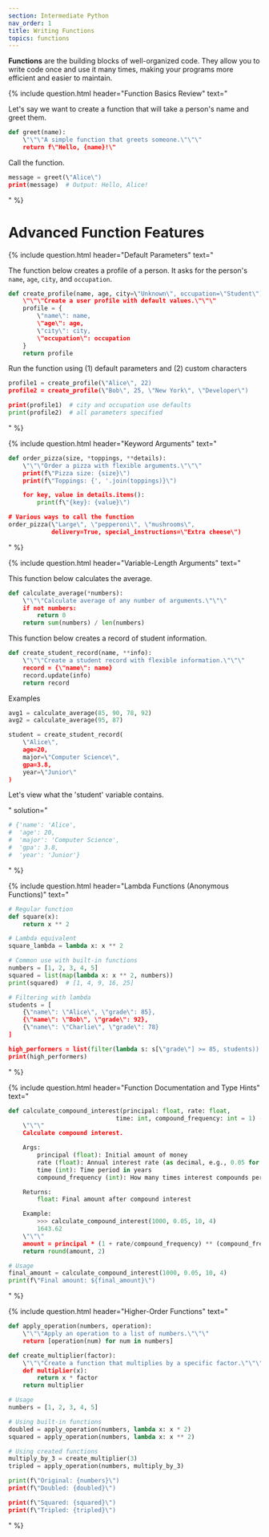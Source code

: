 ```yaml
---
section: Intermediate Python
nav_order: 1
title: Writing Functions
topics: functions
---
```


**Functions** are the building blocks of well-organized code. They allow you to write code once and use it many times, making your programs more efficient and easier to maintain.

{% include question.html header="Function Basics Review" text="

Let's say we want to create a function that will take a person's name and greet them.

```python
def greet(name):
    \"\"\"A simple function that greets someone.\"\"\"
    return f\"Hello, {name}!\"
```

Call the function.

```python
message = greet(\"Alice\")
print(message)  # Output: Hello, Alice!
```
" %}

# Advanced Function Features

{% include question.html header="Default Parameters" text="

The function below creates a profile of a person. It asks for the person's ```name```, ```age```, ```city```, and ```occupation```.

```python
def create_profile(name, age, city=\"Unknown\", occupation=\"Student\"):
    \"\"\"Create a user profile with default values.\"\"\"
    profile = {
        \"name\": name,
        \"age\": age,
        \"city\": city,
        \"occupation\": occupation
    }
    return profile
```

Run the function using (1) default parameters and (2) custom characters

```python
profile1 = create_profile(\"Alice\", 22)
profile2 = create_profile(\"Bob\", 25, \"New York\", \"Developer\")

print(profile1)  # city and occupation use defaults
print(profile2)  # all parameters specified
```
" %}

{% include question.html header="Keyword Arguments" text="
```python
def order_pizza(size, *toppings, **details):
    \"\"\"Order a pizza with flexible arguments.\"\"\"
    print(f\"Pizza size: {size}\")
    print(f\"Toppings: {', '.join(toppings)}\")

    for key, value in details.items():
        print(f\"{key}: {value}\")

# Various ways to call the function
order_pizza(\"Large\", \"pepperoni\", \"mushrooms\",
            delivery=True, special_instructions=\"Extra cheese\")
```
" %}

{% include question.html header="Variable-Length Arguments" text="

This function below calculates the average.

```python
def calculate_average(*numbers):
    \"\"\"Calculate average of any number of arguments.\"\"\"
    if not numbers:
        return 0
    return sum(numbers) / len(numbers)
```

This function below creates a record of student information.

```python
def create_student_record(name, **info):
    \"\"\"Create a student record with flexible information.\"\"\"
    record = {\"name\": name}
    record.update(info)
    return record
```

Examples

```python
avg1 = calculate_average(85, 90, 78, 92)
avg2 = calculate_average(95, 87)

student = create_student_record(
    \"Alice\",
    age=20,
    major=\"Computer Science\",
    gpa=3.8,
    year=\"Junior\"
)
```

Let's view what the 'student' variable contains.

" solution="
```python
# {'name': 'Alice',
#  'age': 20,
#  'major': 'Computer Science',
#  'gpa': 3.8,
#  'year': 'Junior'}
```
" %}

{% include question.html header="Lambda Functions (Anonymous Functions)" text="
```python
# Regular function
def square(x):
    return x ** 2

# Lambda equivalent
square_lambda = lambda x: x ** 2

# Common use with built-in functions
numbers = [1, 2, 3, 4, 5]
squared = list(map(lambda x: x ** 2, numbers))
print(squared)  # [1, 4, 9, 16, 25]

# Filtering with lambda
students = [
    {\"name\": \"Alice\", \"grade\": 85},
    {\"name\": \"Bob\", \"grade\": 92},
    {\"name\": \"Charlie\", \"grade\": 78}
]

high_performers = list(filter(lambda s: s[\"grade\"] >= 85, students))
print(high_performers)
```
" %}

{% include question.html header="Function Documentation and Type Hints" text="
```python
def calculate_compound_interest(principal: float, rate: float,
                              time: int, compound_frequency: int = 1) -> float:
    \"\"\"
    Calculate compound interest.

    Args:
        principal (float): Initial amount of money
        rate (float): Annual interest rate (as decimal, e.g., 0.05 for 5%)
        time (int): Time period in years
        compound_frequency (int): How many times interest compounds per year

    Returns:
        float: Final amount after compound interest

    Example:
        >>> calculate_compound_interest(1000, 0.05, 10, 4)
        1643.62
    \"\"\"
    amount = principal * (1 + rate/compound_frequency) ** (compound_frequency * time)
    return round(amount, 2)

# Usage
final_amount = calculate_compound_interest(1000, 0.05, 10, 4)
print(f\"Final amount: ${final_amount}\")
```
" %}

{% include question.html header="Higher-Order Functions" text="
```python
def apply_operation(numbers, operation):
    \"\"\"Apply an operation to a list of numbers.\"\"\"
    return [operation(num) for num in numbers]

def create_multiplier(factor):
    \"\"\"Create a function that multiplies by a specific factor.\"\"\"
    def multiplier(x):
        return x * factor
    return multiplier

# Usage
numbers = [1, 2, 3, 4, 5]

# Using built-in functions
doubled = apply_operation(numbers, lambda x: x * 2)
squared = apply_operation(numbers, lambda x: x ** 2)

# Using created functions
multiply_by_3 = create_multiplier(3)
tripled = apply_operation(numbers, multiply_by_3)

print(f\"Original: {numbers}\")
print(f\"Doubled: {doubled}\")

print(f\"Squared: {squared}\")
print(f\"Tripled: {tripled}\")
```
" %}
